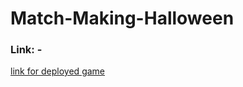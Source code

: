 ﻿# Match-Making-Halloween

### Link: -
[link for deployed game](https://match-making-halloween.vercel.app/)
